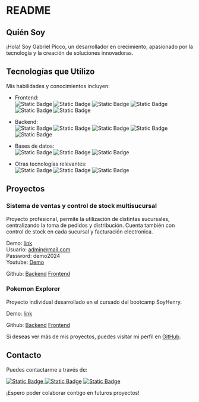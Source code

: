 # README

## Quién Soy

¡Hola! Soy Gabriel Picco, un desarrollador en crecimiento, apasionado por la tecnología y la creación de soluciones innovadoras.

## Tecnologías que Utilizo

Mis habilidades y conocimientos incluyen:

- Frontend: <br /> 
![Static Badge](https://img.shields.io/badge/-React-45b8d8?style=flat-square&logo=react&logoColor=white)
![Static Badge](https://img.shields.io/badge/-Redux-764ABC?style=flat-square&logo=redux&logoColor=white)
![Static Badge](https://img.shields.io/badge/-Redux_Toolkit-764ABC?style=flat-square&logo=redux&logoColor=white)
![Static Badge](https://img.shields.io/badge/-Vue-3FB27F?style=flat-square&logo=vuedotjs&logoColor=white)
![Static Badge](https://img.shields.io/badge/-Bootstrap-7431F9?style=flat-square&logo=bootstrap&logoColor=white)
![Static Badge](https://img.shields.io/badge/-Css-5849BE?style=flat-square&logo=css&logoColor=white)

- Backend: <br /> 
![Static Badge](https://img.shields.io/badge/-Node-86BE00?style=flat-square&logo=nodedotjs&logoColor=white)
![Static Badge](https://img.shields.io/badge/-ExpressJs-86BE00?style=flat-square&logo=javascript&logoColor=white)
![Static Badge](https://img.shields.io/badge/-Javascript-EFD81D?style=flat-square&logo=redux&logoColor=white)
![Static Badge](https://img.shields.io/badge/-Sequelize-3D72C1?style=flat-square&logo=sequelize&logoColor=white)
![Static Badge](https://img.shields.io/badge/-PHP-7377AD?style=flat-square&logo=php&logoColor=white)

- Bases de datos: <br /> 
![Static Badge](https://img.shields.io/badge/-Mysql-DD8A00?style=flat-square&logo=mysql&logoColor=white)
![Static Badge](https://img.shields.io/badge/-Postgres-305D8D?style=flat-square&logo=postgresql&logoColor=white)
![Static Badge](https://img.shields.io/badge/-SQL-057582?style=flat-square&logo=sql&logoColor=white)

- Otras tecnologías relevantes: <br /> 
![Static Badge](https://img.shields.io/badge/-Linux-D60450?style=flat-square&logo=linux&logoColor=white)
![Static Badge](https://img.shields.io/badge/-Docker-0997E5?style=flat-square&logo=docker&logoColor=white)
![Static Badge](https://img.shields.io/badge/-Git-E84D31?style=flat-square&logo=git&logoColor=white)

## Proyectos

### Sistema de ventas y control de stock multisucursal

Proyecto profesional, permite la utilización de distintas sucursales, centralizando la toma de pedidos y distribución. Cuenta también con control de stock en cada sucursal y facturación electronica.

Demo: [link](https://plastitodo.gabrieeelsp.dev/)<br />
Usuario: admin@mail.com<br />
Password: demo2024 <br />
Youtube: [Demo](https://youtu.be/8G0f6uBhEU8)

Github: [Backend](https://github.com/gabrieeelsp/plastitodo_backend) [Frontend](https://github.com/gabrieeelsp/plastitodo_front_v5)

### Pokemon Explorer

Proyecto individual desarrollado en el cursado del bootcamp SoyHenry.

Demo: [link](https://pokemon.gabrieeelsp.dev/)

Github: [Backend](https://github.com/gabrieeelsp/pokemon-api) [Frontend](https://github.com/gabrieeelsp/pokemon-client)


Si deseas ver más de mis proyectos, puedes visitar mi perfil en [GitHub](https://github.com/gabrieeelsp).

## Contacto

Puedes contactarme a través de:

<a href="https://github.com/gabrieeelsp">![Static Badge](https://img.shields.io/badge/Github%20-E84D31?style=for-the-badge&logo=github&logoColor=white) </a>
<a href="https://www.linkedin.com/in/gabrieeelsp/">![Static Badge](https://img.shields.io/badge/Linkedin%20-007AB5?style=for-the-badge&logo=linkedin&logoColor=white)</a>
<a href="mailto:gabrieeelsp@gmail.com">![Static Badge](https://img.shields.io/badge/gabrieeelsp%40gmail.com-E34133?style=for-the-badge&logo=gmail&logoColor=white)</a>

¡Espero poder colaborar contigo en futuros proyectos!
